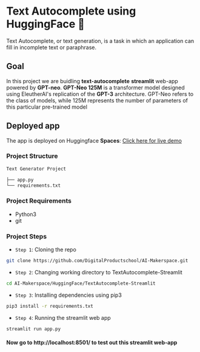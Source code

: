 # Text Autocomplete using HuggingFace 🤗

Text Autocomplete, or text generation, is a task in which an application can fill in incomplete text or paraphrase.

## Goal

In this project we are buidling **text-autocomplete** **streamlit** web-app powered by **GPT-neo**. **GPT-Neo 125M** is a transformer model designed using EleutherAI's replication of the **GPT-3** architecture. GPT-Neo refers to the class of models, while 125M represents the number of parameters of this particular pre-trained model

## Deployed app

The app is deployed on Huggingface **Spaces**: [Click here for live demo](https://huggingface.co/spaces/SudhanshuBlaze/text-generation-gpt-neo)

### Project Structure

```bash
Text Generator Project

├── app.py
└── requirements.txt
```

### Project Requirements

- Python3
- git

### Project Steps

- `Step 1`: Cloning the repo

```bash
git clone https://github.com/DigitalProductschool/AI-Makerspace.git
```

- `Step 2`: Changing working directory to TextAutocomplete-Streamlit

```bash
cd AI-Makerspace/HuggingFace/TextAutocomplete-Streamlit
```

- `Step 3`: Installing dependencies using pip3

```bash
pip3 install -r requirements.txt
```

- `Step 4`: Running the streamlit web app

```bash
streamlit run app.py
```

#### Now go to http://localhost:8501/ to test out this streamlit web-app
